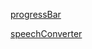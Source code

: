 [progressBar](https://progressbar-by-mohit1.netlify.app/)

[speechConverter](https://speechconverter-by-mohit.netlify.app/)
